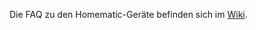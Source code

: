 Die FAQ zu den Homematic-Geräte befinden sich im [Wiki](https://github.com/Yaoric/FAQ-Homematic/wiki).
